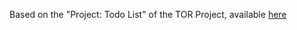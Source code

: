 Based on the "Project: Todo List" of the TOR Project, available [here](https://www.theodinproject.com/lessons/node-path-javascript-todo-list)